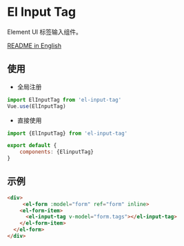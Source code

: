 # El Input Tag
Element UI 标签输入组件。

[README in English](README.md)

## 使用
- 全局注册
``` js
import ElInputTag from 'el-input-tag'
Vue.use(ElInputTag)
```

- 直接使用
``` js
import {ElInputTag} from 'el-input-tag'

export default {
    components: {ElinputTag}
}
```

## 示例
``` html
<div>
     <el-form :model="form" ref="form" inline>
    <el-form-item>
      <el-input-tag v-model="form.tags"></el-input-tag>
    </el-form-item>
  </el-form>
</div>
```